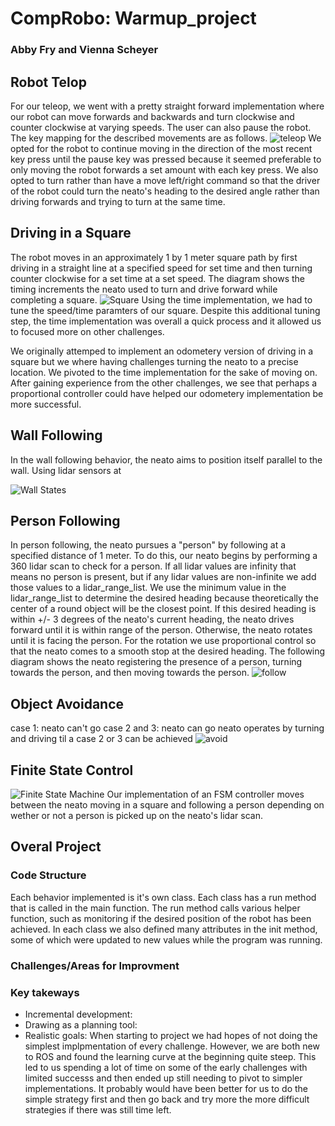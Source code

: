 # CompRobo: Warmup_project
### Abby Fry and Vienna Scheyer

## Robot Telop
For our teleop, we went with a pretty straight forward implementation where our robot can move forwards and backwards and turn clockwise and counter clockwise at varying speeds.  The user can also pause the robot. The key mapping for the described movements are as follows.
![teleop](https://github.com/amfry/warmup_project/blob/master/images/teleop.jpeg)
We opted for the robot to continue moving in the direction of the most recent key press until the pause key was pressed because it seemed preferable to only moving the robot forwards a set amount with each key press.  We also opted to turn rather than have a move left/right command so that the driver of the robot could turn the neato's heading to the desired angle rather than driving forwards and trying to turn at the same time.

## Driving in a Square
The robot moves in an approximately 1 by 1 meter square path by first driving in a straight line at a specified speed for set time and then turning counter clockwise for a set time at a set speed. The diagram shows the timing increments the neato used to turn and drive forward while completing a square.
![Square](https://github.com/amfry/warmup_project/blob/master/images/Square.jpeg)
Using the time implementation, we had to tune the speed/time paramters of our square. Despite this additional tuning step, the time implementation was overall a quick process and it allowed us to focused more on other challenges.

We originally attemped to implement an odometery version of driving in a square but we where having challenges turning the neato to a precise location.  We pivoted to the time implementation for the sake of moving on. After gaining experience from the other challenges, we see that perhaps a proportional controller could have helped our odometery implementation be more successful.

## Wall Following
In the wall following behavior, the neato aims to position itself parallel to the wall. Using lidar sensors at 
 
![Wall States](https://github.com/amfry/warmup_project/blob/master/images/wall_follow_states.jpg)
## Person Following
In person following, the neato pursues a "person" by following at a specified distance of 1 meter.  To do this, our neato begins by performing a 360 lidar scan to check for a person. If all lidar values are infinity that means no person is present, but if any lidar values are non-infinite we add those values to a lidar_range_list. We use the minimum value in the lidar_range_list to determine the desired heading because theoretically the center of a round object will be the closest point. If this desired heading is within +/- 3 degrees of the neato's current heading, the neato drives forward until it is within range of the person. Otherwise, the neato rotates until it is facing the person. For the rotation we use proportional control so that the neato comes to a smooth stop at the desired heading. The following diagram shows the neato registering the presence of a person, turning towards the person, and then moving towards the person.
![follow](https://github.com/amfry/warmup_project/blob/master/images/follow.jpeg)
## Object Avoidance
case 1: neato can't go
case 2 and 3: neato can go
neato operates by turning and driving til a case 2 or 3 can be achieved
![avoid](https://github.com/amfry/warmup_project/blob/master/images/avoidance.jpeg)
## Finite State Control
![Finite State Machine](https://github.com/amfry/warmup_project/blob/master/images/CompRobo_FSM.jpeg)
Our implementation of an FSM controller moves between the neato moving in a square and following a person depending on wether or not a person is picked up on the neato's lidar scan.
## Overal Project

### Code Structure
Each behavior implemented is it's own class.  Each class has a run method that is called in the main function. The run method calls various helper function, such as monitoring if the desired position of the robot has been achieved.  In each class we also defined many attributes in the init method, some of which were updated to new values while the program was running.
### Challenges/Areas for Improvment
### Key takeways
* Incremental development:
* Drawing as a planning tool:
* Realistic goals: When starting to project we had hopes of not doing the simplest implpmentation of every challenge.  However, we are both new to ROS and found the learning curve at the beginning quite steep. This led to us spending a lot of time on some of the early challenges with limited successs and then ended up still needing to pivot to simpler implementations.  It probably would have been better for us to do the simple strategy first and then go back and try more the more difficult strategies if there was still time left.
